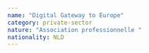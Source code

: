 ```yaml
---
name: "Digital Gateway to Europe"
category: private-sector
nature: "Association professionnelle "
nationality: NLD
---
```

